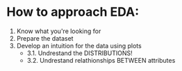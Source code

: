 # How to approach EDA:
1. Know what you're looking for
2. Prepare the dataset
3. Develop an intuition for the data using plots
	 - 3.1. Undrestand the DISTRIBUTIONS!
   - 3.2. Undrestand relathionships BETWEEN attributes
